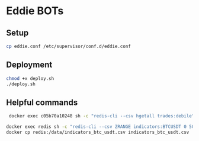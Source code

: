 # Eddie BOTs

## Setup
```bash
cp eddie.conf /etc/supervisor/conf.d/eddie.conf
```

## Deployment

```bash
chmod +x deploy.sh
./deploy.sh
```

## Helpful commands

```bash
 docker exec c05b70a10248 sh -c "redis-cli --csv hgetall trades:debile"
```


```bash
docker exec redis sh -c "redis-cli --csv ZRANGE indicators:BTCUSDT 0 500 REV > /data/indicators_btc_usdt.csv"
docker cp redis:/data/indicators_btc_usdt.csv indicators_btc_usdt.csv
```
